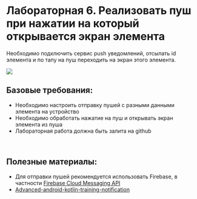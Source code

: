 # Лабораторная 6. Реализовать пуш при нажатии на который открывается экран элемента

Необходимо подключить сервис push уведомлений, отсылать id элемента и по тапу на пуш переходить на экран этого элемента.

<img src="https://firebase.google.com/docs/cloud-messaging/images/diagram-FCM.png">

## Базовые требования:

- Необходимо настроить отправку пушей с разными данными элемента на устройство
- Необходимо обработать нажатие на пуш и открывать экран элемента из пуша
- Лабораторная работа должна быть залита на github

<br>

## Полезные материалы:

- Для отправки пушей рекомендуется использовать Firebase, в частности
  [Firebase Cloud Messaging API](https://firebase.google.com/docs/cloud-messaging)
- [Advanced-android-kotlin-training-notification](https://developer.android.com/codelabs/advanced-android-kotlin-training-notifications#0)
